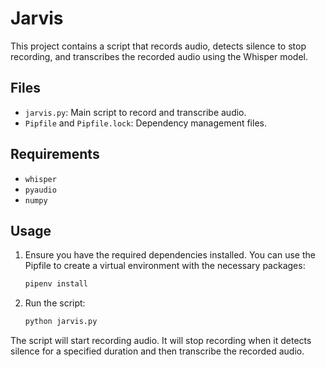 # Jarvis

This project contains a script that records audio, detects silence to stop recording, and transcribes the recorded audio using the Whisper model.

## Files

- `jarvis.py`: Main script to record and transcribe audio.
- `Pipfile` and `Pipfile.lock`: Dependency management files.

## Requirements

- `whisper`
- `pyaudio`
- `numpy`

## Usage

1. Ensure you have the required dependencies installed. You can use the Pipfile to create a virtual environment with the necessary packages:

    ```sh
    pipenv install
    ```

2. Run the script:

    ```sh
    python jarvis.py
    ```

The script will start recording audio. It will stop recording when it detects silence for a specified duration and then transcribe the recorded audio.
